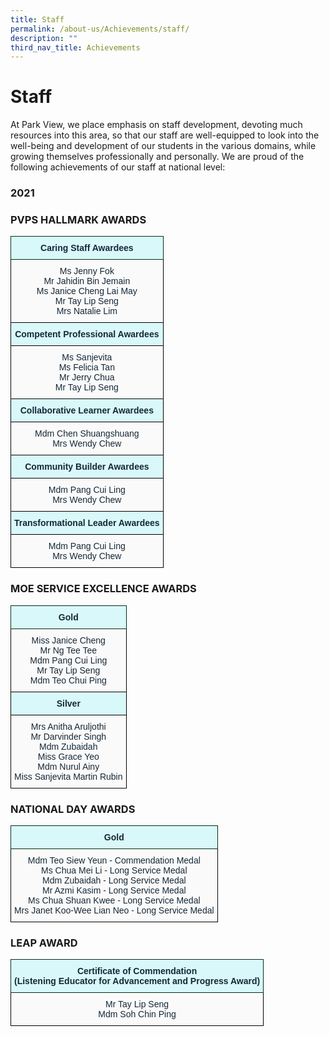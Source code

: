 ```yaml
---
title: Staff
permalink: /about-us/Achievements/staff/
description: ""
third_nav_title: Achievements
---
```

# **Staff**

At Park View, we place emphasis on staff development, devoting much resources into this area, so that our staff are well-equipped to look into the well-being and development of our students in the various domains, while growing themselves professionally and personally. We are proud of the following achievements of our staff at national level:

### 2021

### PVPS HALLMARK AWARDS










<table style="border-collapse:collapse;border-spacing:0" class="tg"><thead><tr><th style="background-color:#D9F8FA;border-color:#002d13;border-style:solid;border-width:1px;color:#162837;font-family:Arial, sans-serif;font-size:14px;font-weight:bold;overflow:hidden;padding:10px 5px;text-align:center;vertical-align:top;word-break:normal">Caring Staff Awardees</th></tr></thead><tbody><tr><td style="background-color:#FAFAFA;border-color:black;border-style:solid;border-width:1px;color:#162837;font-family:Arial, sans-serif;font-size:14px;overflow:hidden;padding:10px 5px;text-align:center;vertical-align:top;word-break:normal"><span style="font-weight:400;color:#162837">Ms Jenny Fok</span><br><span style="font-weight:400;color:#162837">Mr Jahidin Bin Jemain</span><br><span style="font-weight:400;color:#162837">Ms Janice Cheng Lai May</span><br><span style="font-weight:400;color:#162837">Mr Tay Lip Seng</span><br><span style="font-weight:400;color:#162837">Mrs Natalie Lim</span></td></tr><tr><td style="background-color:#D9F8FA;border-color:black;border-style:solid;border-width:1px;color:#162837;font-family:Arial, sans-serif;font-size:14px;font-weight:bold;overflow:hidden;padding:10px 5px;text-align:center;vertical-align:top;word-break:normal">Competent Professional Awardees</td></tr><tr><td style="background-color:#FAFAFA;border-color:black;border-style:solid;border-width:1px;color:#162837;font-family:Arial, sans-serif;font-size:14px;overflow:hidden;padding:10px 5px;text-align:center;vertical-align:top;word-break:normal"><span style="font-weight:400;color:#162837">Ms Sanjevita</span><br><span style="font-weight:400;color:#162837">Ms Felicia Tan</span><br>Mr Jerry Chua<br>Mr Tay Lip Seng<br></td></tr><tr><td style="background-color:#D9F8FA;border-color:black;border-style:solid;border-width:1px;color:#162837;font-family:Arial, sans-serif;font-size:14px;font-weight:bold;overflow:hidden;padding:10px 5px;text-align:center;vertical-align:top;word-break:normal">Collaborative Learner Awardees</td></tr><tr><td style="background-color:#FAFAFA;border-color:black;border-style:solid;border-width:1px;color:#162837;font-family:Arial, sans-serif;font-size:14px;overflow:hidden;padding:10px 5px;text-align:center;vertical-align:top;word-break:normal"><span style="font-weight:400;color:#162837">Mdm Chen Shuangshuang</span><br><span style="font-weight:400;color:#162837">Mrs Wendy Chew</span><br></td></tr><tr><td style="background-color:#D9F8FA;border-color:black;border-style:solid;border-width:1px;color:#162837;font-family:Arial, sans-serif;font-size:14px;font-weight:bold;overflow:hidden;padding:10px 5px;text-align:center;vertical-align:top;word-break:normal">Community Builder Awardees</td></tr><tr><td style="background-color:#FAFAFA;border-color:black;border-style:solid;border-width:1px;color:#162837;font-family:Arial, sans-serif;font-size:14px;overflow:hidden;padding:10px 5px;text-align:center;vertical-align:top;word-break:normal"><span style="font-weight:400;color:#162837">Mdm Pang Cui Ling</span><br><span style="font-weight:400;color:#162837">Mrs Wendy Chew</span><br></td></tr><tr><td style="background-color:#D9F8FA;border-color:black;border-style:solid;border-width:1px;color:#162837;font-family:Arial, sans-serif;font-size:14px;font-weight:bold;overflow:hidden;padding:10px 5px;text-align:center;vertical-align:top;word-break:normal">Transformational Leader Awardees</td></tr><tr><td style="background-color:#FAFAFA;border-color:black;border-style:solid;border-width:1px;color:#162837;font-family:Arial, sans-serif;font-size:14px;overflow:hidden;padding:10px 5px;text-align:center;vertical-align:top;word-break:normal"><span style="font-weight:400;color:#162837">Mdm Pang Cui Ling</span><br><span style="font-weight:400;color:#162837">Mrs Wendy Chew</span></td></tr></tbody></table>

<h3>MOE SERVICE EXCELLENCE AWARDS</h3>
<table style="border-collapse:collapse;border-spacing:0" class="tg"><thead><tr><th style="background-color:#D9F8FA;border-color:#002d13;border-style:solid;border-width:1px;color:#162837;font-family:Arial, sans-serif;font-size:14px;font-weight:bold;overflow:hidden;padding:10px 5px;text-align:center;vertical-align:top;word-break:normal">Gold</th></tr></thead><tbody><tr><td style="background-color:#FAFAFA;border-color:black;border-style:solid;border-width:1px;color:#162837;font-family:Arial, sans-serif;font-size:14px;overflow:hidden;padding:10px 5px;text-align:center;vertical-align:top;word-break:normal"><span style="font-weight:400;color:#162837">Miss Janice Cheng</span><br><span style="font-weight:400;color:#162837">Mr Ng Tee Tee</span><br><span style="font-weight:400;color:#162837">Mdm Pang Cui Ling</span><br><span style="font-weight:400;color:#162837">Mr Tay Lip Seng</span><br><span style="font-weight:400;color:#162837">Mdm Teo Chui Ping</span><br></td></tr><tr><td style="background-color:#D9F8FA;border-color:black;border-style:solid;border-width:1px;color:#162837;font-family:Arial, sans-serif;font-size:14px;font-weight:bold;overflow:hidden;padding:10px 5px;text-align:center;vertical-align:top;word-break:normal">Silver</td></tr><tr><td style="background-color:#FAFAFA;border-color:black;border-style:solid;border-width:1px;color:#162837;font-family:Arial, sans-serif;font-size:14px;overflow:hidden;padding:10px 5px;text-align:center;vertical-align:top;word-break:normal"><span style="font-weight:400;color:#162837">Mrs Anitha Aruljothi</span><br><span style="font-weight:400;color:#162837">Mr Darvinder Singh</span><br><span style="font-weight:400;color:#162837">Mdm Zubaidah</span><br><span style="font-weight:400;color:#162837">Miss Grace Yeo</span><br><span style="font-weight:400;color:#162837">Mdm Nurul Ainy</span><br><span style="font-weight:400;color:#162837">Miss Sanjevita Martin Rubin</span></td></tr></tbody></table>

<h3>NATIONAL DAY AWARDS</h3>

<table style="border-collapse:collapse;border-spacing:0" class="tg"><thead><tr><th style="background-color:#D9F8FA;border-color:#002d13;border-style:solid;border-width:1px;color:#162837;font-family:Arial, sans-serif;font-size:14px;font-weight:bold;overflow:hidden;padding:10px 5px;text-align:center;vertical-align:top;word-break:normal">Gold</th></tr></thead><tbody><tr><td style="background-color:#FAFAFA;border-color:black;border-style:solid;border-width:1px;color:#162837;font-family:Arial, sans-serif;font-size:14px;overflow:hidden;padding:10px 5px;text-align:center;vertical-align:top;word-break:normal"><span style="font-weight:400;color:#162837">Mdm Teo Siew Yeun</span> - Commendation Medal<br>Ms Chua Mei Li - Long Service Medal<br><span style="font-weight:400;color:#162837">Mdm Zubaidah</span> - Long Service Medal<br>Mr Azmi Kasim - Long Service Medal<br>Ms Chua Shuan Kwee - Long Service Medal<br>Mrs Janet Koo-Wee Lian Neo - Long Service Medal</td></tr></tbody></table>

<h3>LEAP AWARD</h3>
<table style="border-collapse:collapse;border-spacing:0" class="tg"><thead><tr><th style="background-color:#D9F8FA;border-color:#002d13;border-style:solid;border-width:1px;color:#162837;font-family:Arial, sans-serif;font-size:14px;font-weight:bold;overflow:hidden;padding:10px 5px;text-align:center;vertical-align:top;word-break:normal">Certificate of Commendation<br>(Listening Educator for Advancement and Progress Award)</th></tr></thead><tbody><tr><td style="background-color:#FAFAFA;border-color:black;border-style:solid;border-width:1px;color:#162837;font-family:Arial, sans-serif;font-size:14px;overflow:hidden;padding:10px 5px;text-align:center;vertical-align:top;word-break:normal">Mr Tay Lip Seng<br>Mdm Soh Chin Ping</td></tr></tbody></table>